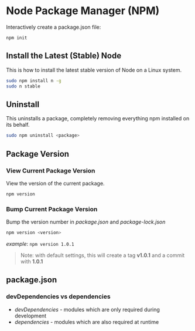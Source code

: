 Node Package Manager (NPM)
==========================

Interactively create a package.json file:

`npm init`

Install the Latest (Stable) Node
--------------------------------

This is how to install the latest stable version of Node on a Linux system.

```bash
sudo npm install n -g
sudo n stable
```

Uninstall
---------

This uninstalls a package, completely removing everything npm installed on its behalf.

```bash
sudo npm uninstall <package>
```

Package Version
---------------

### View Current Package Version ###

View the version of the current package.

```bash
npm version
```

### Bump Current Package Version ###

Bump the version number in _package.json_ and _package-lock.json_

```bash
npm version <version>
```

_example_: `npm version 1.0.1`

> Note: with default settings, this will create a tag **v1.0.1** and a commit with **1.0.1**

package.json
------------

### devDependencies vs dependencies ###

* _devDependencies_ - modules which are only required during development
* _dependencies_ - modules which are also required at runtime